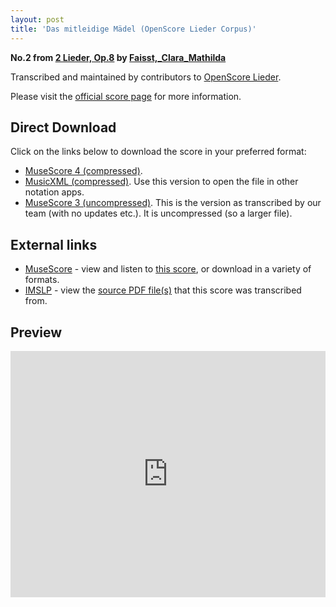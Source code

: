```yaml
---
layout: post
title: 'Das mitleidige Mädel (OpenScore Lieder Corpus)'
---
```


__No.2 from [2 Lieder, Op.8](https://fourscoreandmore.org/openscore/lieder/Faisst%2C_Clara_Mathilda/2_Lieder%2C_Op.8/) by [Faisst,_Clara_Mathilda](https://fourscoreandmore.org/openscore/lieder/Faisst%2C_Clara_Mathilda)__

Transcribed and maintained by contributors to [OpenScore Lieder].

Please visit the [official score page] for more information.

[official score page]: https://musescore.com/openscore-lieder-corpus/scores/6164292
[OpenScore Lieder]: https://musescore.com/openscore-lieder-corpus

## Direct Download

Click on the links below to download the score in your preferred format:
- [MuseScore 4 (compressed)](https://fourscoreandmore.org/openscore/lieder/Faisst%2C_Clara_Mathilda/2_Lieder%2C_Op.8/2_Das_mitleidige_M%C3%A4del.mscz).
- [MusicXML (compressed)](https://fourscoreandmore.org/openscore/lieder/Faisst%2C_Clara_Mathilda/2_Lieder%2C_Op.8/2_Das_mitleidige_M%C3%A4del.mxl). Use this version to open the file in other notation apps.
- [MuseScore 3 (uncompressed)](https://raw.githubusercontent.com/OpenScore/Lieder/refs/heads/main/scores/Faisst%2C_Clara_Mathilda/2_Lieder%2C_Op.8/2_Das_mitleidige_M%C3%A4del/lc6164292.mscx). This is the version as transcribed by our team (with no updates etc.). It is uncompressed (so a larger file).

## External links

- [MuseScore] - view and listen to [this score][MuseScore], or download in a variety of formats.
- [IMSLP] - view the [source PDF file(s)][IMSLP] that this score was transcribed from.

[MuseScore]: https://musescore.com/score/6164292
[IMSLP]: https://imslp.org/wiki/Special:ReverseLookup/621842

## Preview

<iframe width="100%" height="394" src="https://musescore.com/openscore-lieder-corpus/scores/6164292/embed" frameborder="0" allowfullscreen allow="autoplay; fullscreen"></iframe>
